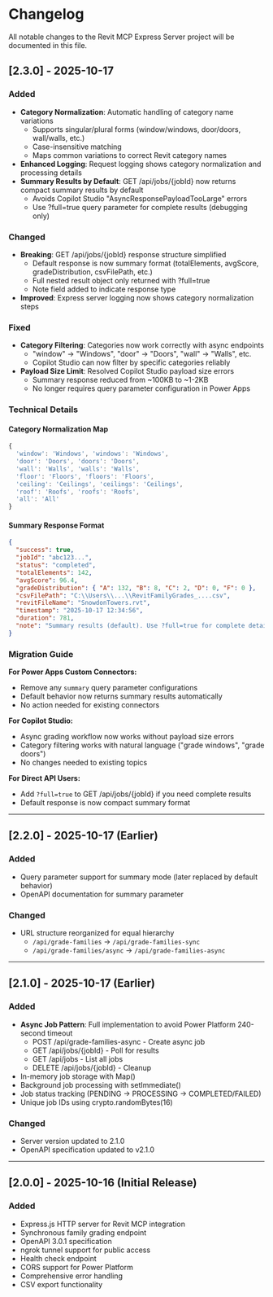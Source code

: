 # Changelog

All notable changes to the Revit MCP Express Server project will be documented in this file.

## [2.3.0] - 2025-10-17

### Added
- **Category Normalization**: Automatic handling of category name variations
  - Supports singular/plural forms (window/windows, door/doors, wall/walls, etc.)
  - Case-insensitive matching
  - Maps common variations to correct Revit category names
- **Enhanced Logging**: Request logging shows category normalization and processing details
- **Summary Results by Default**: GET /api/jobs/{jobId} now returns compact summary results by default
  - Avoids Copilot Studio "AsyncResponsePayloadTooLarge" errors
  - Use ?full=true query parameter for complete results (debugging only)

### Changed
- **Breaking**: GET /api/jobs/{jobId} response structure simplified
  - Default response is now summary format (totalElements, avgScore, gradeDistribution, csvFilePath, etc.)
  - Full nested result object only returned with ?full=true
  - Note field added to indicate response type
- **Improved**: Express server logging now shows category normalization steps

### Fixed
- **Category Filtering**: Categories now work correctly with async endpoints
  - "window" → "Windows", "door" → "Doors", "wall" → "Walls", etc.
  - Copilot Studio can now filter by specific categories reliably
- **Payload Size Limit**: Resolved Copilot Studio payload size errors
  - Summary response reduced from ~100KB to ~1-2KB
  - No longer requires query parameter configuration in Power Apps

### Technical Details

#### Category Normalization Map
```javascript
{
  'window': 'Windows', 'windows': 'Windows',
  'door': 'Doors', 'doors': 'Doors',
  'wall': 'Walls', 'walls': 'Walls',
  'floor': 'Floors', 'floors': 'Floors',
  'ceiling': 'Ceilings', 'ceilings': 'Ceilings',
  'roof': 'Roofs', 'roofs': 'Roofs',
  'all': 'All'
}
```

#### Summary Response Format
```json
{
  "success": true,
  "jobId": "abc123...",
  "status": "completed",
  "totalElements": 142,
  "avgScore": 96.4,
  "gradeDistribution": { "A": 132, "B": 8, "C": 2, "D": 0, "F": 0 },
  "csvFilePath": "C:\\Users\\...\\RevitFamilyGrades_....csv",
  "revitFileName": "SnowdonTowers.rvt",
  "timestamp": "2025-10-17 12:34:56",
  "duration": 781,
  "note": "Summary results (default). Use ?full=true for complete details."
}
```

### Migration Guide

**For Power Apps Custom Connectors:**
- Remove any `summary` query parameter configurations
- Default behavior now returns summary results automatically
- No action needed for existing connectors

**For Copilot Studio:**
- Async grading workflow now works without payload size errors
- Category filtering works with natural language ("grade windows", "grade doors")
- No changes needed to existing topics

**For Direct API Users:**
- Add `?full=true` to GET /api/jobs/{jobId} if you need complete results
- Default response is now compact summary format

---

## [2.2.0] - 2025-10-17 (Earlier)

### Added
- Query parameter support for summary mode (later replaced by default behavior)
- OpenAPI documentation for summary parameter

### Changed
- URL structure reorganized for equal hierarchy
  - `/api/grade-families` → `/api/grade-families-sync`
  - `/api/grade-families/async` → `/api/grade-families-async`

---

## [2.1.0] - 2025-10-17 (Earlier)

### Added
- **Async Job Pattern**: Full implementation to avoid Power Platform 240-second timeout
  - POST /api/grade-families-async - Create async job
  - GET /api/jobs/{jobId} - Poll for results
  - GET /api/jobs - List all jobs
  - DELETE /api/jobs/{jobId} - Cleanup
- In-memory job storage with Map()
- Background job processing with setImmediate()
- Job status tracking (PENDING → PROCESSING → COMPLETED/FAILED)
- Unique job IDs using crypto.randomBytes(16)

### Changed
- Server version updated to 2.1.0
- OpenAPI specification updated to v2.1.0

---

## [2.0.0] - 2025-10-16 (Initial Release)

### Added
- Express.js HTTP server for Revit MCP integration
- Synchronous family grading endpoint
- OpenAPI 3.0.1 specification
- ngrok tunnel support for public access
- Health check endpoint
- CORS support for Power Platform
- Comprehensive error handling
- CSV export functionality
